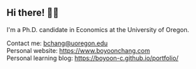  
## Hi there! 🙋‍♀️

I'm a Ph.D. candidate in Economics at the University of Oregon. 

Contact me: bchang@uoregon.edu\
Personal website: https://www.boyoonchang.com \
Personal learning blog: https://boyoon-c.github.io/portfolio/


